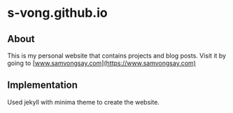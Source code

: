 # s-vong.github.io

## About
This is my personal website that contains projects and blog posts.
Visit it by going to [www.samvongsay.com](https://www.samvongsay.com)

## Implementation
Used jekyll with minima theme to create the website.
